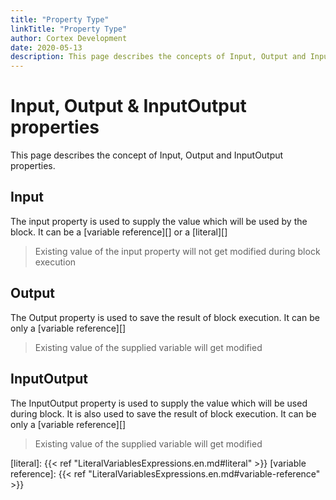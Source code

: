 ```yaml
---
title: "Property Type"
linkTitle: "Property Type"
author: Cortex Development
date: 2020-05-13
description: This page describes the concepts of Input, Output and InputOutput properties.
---
```


# Input, Output & InputOutput properties

This page describes the concept of Input, Output and InputOutput properties.

## Input

The input property is used to supply the value which will be used by the block.
It can be a [variable reference][] or a [literal][]
>Existing value of the input property will not get modified during block execution

## Output

The Output property is used to save the result of block execution.
It can be only a [variable reference][]
>Existing value of the supplied variable will get modified

## InputOutput

The InputOutput property is used to supply the value which will be used during block. It is also used to save the result of block execution.
It can be only a [variable reference][]
>Existing value of the supplied variable will get modified

[literal]: {{< ref "LiteralVariablesExpressions.en.md#literal" >}}
[variable reference]: {{< ref "LiteralVariablesExpressions.en.md#variable-reference" >}}
